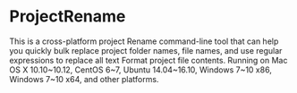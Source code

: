 # ProjectRename
This is a cross-platform project Rename command-line tool that can help you quickly bulk replace project folder names, file names, and use regular expressions to replace all text Format project file contents. Running on Mac OS X 10.10~10.12, CentOS 6~7, Ubuntu 14.04~16.10, Windows 7~10 x86, Windows 7~10 x64, and other platforms.
